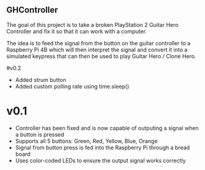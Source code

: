 ## GHController
The goal of this project is to take a broken PlayStation 2 Guitar Hero Controller and fix it so that it can work with a computer.

The idea is to feed the signal from the button on the guitar controller to a Raspberry Pi 4B which will then interpret the signal and convert it into a simulated keypress that can then be used to play Guitar Hero / Clone Hero.

#v0.2
- Added strum button
- Added custom polling rate using time.sleep()

# v0.1
- Controller has been fixed and is now capable of outputing a signal when a button is pressed
- Supports all 5 buttons: Green, Red, Yellow, Blue, Orange
- Signal from button press is fed into the Raspberry Pi through a bread board
- Uses color-coded LEDs to ensure the output signal works correctly
